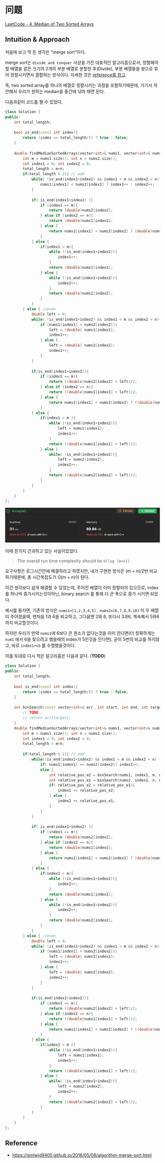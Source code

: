 # 问题
[LeetCode - 4. Median of Two Sorted Arrays](https://leetcode.com/problems/median-of-two-sorted-arrays/description/)


## Intuition & Approach

처음에 보고 딱 든 생각은 “merge sort”이다.  

merge sort는 `divide and conquer` 사상을 가진 대표적인 알고리즘으로서, 정렬해야 할 배열을 같은 크기의 2개의 부분 배열로 분할한 후(Divide), 부분 배열들을 쌍으로 묶어 정렬시키면서 결합하는 방식이다. 자세한 것은 [reference를 참고](https://www.notion.so/4-Median-of-Two-Sorted-Arrays-99fcd920efd54456ab073c228300d0d3?pvs=21).

즉, two sorted array를 하나의 배열로 정렬시키는 과정을 포함하기때문에, 거기서 착안해서 우리가 원하는 median을 중간에 낚아 채면 된다. 

다음과같이 코드를 짤 수 있었다.

```cpp
class Solution {
public:
    int total_length;

    bool is_end(const int index){
        return (index == total_length/2) ? true : false;
    }

    double findMedianSortedArrays(vector<int>& nums1, vector<int>& nums2) {
        int m = nums1.size(); int n = nums2.size();
        int index1 = 0; int index2 = 0;
        total_length = m+n;
        if(total_length % 2){ // odd 
            while( !is_end(index1+index2) && index1 < m && index2 < n){
                nums1[index1] < nums2[index2] ? index1++ : index2++;
            }

            if( is_end(index1+index2) ){
                if (index1 == m){
                    return (double)nums2[index2];
                } else if (index2 == n){
                    return (double)nums1[index1];
                } else {
                    return nums1[index1] < nums2[index2] ? (double)nums1[index1] : (double)nums2[index2];
                }
            } else {
                if(index1 < m){
                    while (!is_end(index1+index2)){
                        index1++;
                    }
                    return (double)nums1[index1];
                } else {
                    while (!is_end(index1+index2)){
                        index2++;
                    }
                    return (double)nums2[index2];
                }
            }
        } else { //even
            double left = 0;
            while( !is_end(index1+index2) && index1 < m && index2 < n){
                if (nums1[index1] < nums2[index2]){
                    left = (double) nums1[index1];
                    index1++;
                } else {
                    left = (double) nums2[index2];
                    index2++;
                }
            }

            if(is_end(index1+index2)){
                if (index1 == m){
                    return ((double)nums2[index2] + left)/2;
                } else if (index2 == n){
                    return ((double)nums1[index1] + left)/2;
                } else {
                    return nums1[index1] < nums2[index2] ? ((double)nums1[index1] + left)/2 : ((double)nums2[index2] + left)/2;
                }
            } else {
                if(index1 < m ){
                    while (!is_end(index1+index2)){
                        left = nums1[index1];
                        index1++;
                    }
                    return ((double)nums1[index1] + left)/2;
                } else {
                    while( !is_end(index1+index2)){
                        left = nums2[index2];
                        index2++;
                    }
                    return ((double)nums2[index2] + left)/2;
                }
            }
        } 
    }
};
```

![result1](./images/2023-10-13-21-21-12.png)

이때 한가지 간과하고 있는 사실이있었다.

> The overall run time complexity should be `O(log (m+n))`.
> 

요구사항은 로그시간안에 해결하라고 하였지만, 내가 구현한 방식은 $(m+n)/2$번 비교하기때문에, 총 시간복잡도가 $O(m+n)$이 된다. 

이건 생각보다 쉽게 해결할 수 있었는데, 주어진 배열이 이미 정렬되어 있으므로, index를 하나씩 증가시키는것이아닌, binary search 를 통해 더 큰 폭으로 증가 시키면 되었다.

예시를 들자면, 기존의 방식은 `nums1=[1,2,3,4,5]` , `nums2=[6,7,8,9,10]` 이 두 배열이 주어졌을때,
맨처음 1과 6을 비교하고, 그다음엔 2와 6, 또다시 3과6, 계속해서 5와6까지 비교할것이다.

하지만 우리가 만약 `nums1`에 6보다 큰 원소가 없다는것을 이미 안다면(더 정확하게는 `num1` 에서 6을 찾으려고 했을때의 index가 5인것을 안다면), 굳이 5번의 비교를 하지않고, 바로 `index1+=5` 를 수행했을것이다.

이를 토대로 다시 적은 알고리즘은 다음과 같다. (**TODO**)

```cpp
class Solution {
public:
    int total_length;

    bool is_end(const int index){
        return (index == total_length/2) ? true : false;
    }

    int binSearch(const vector<int>& arr, int start, int end, int target){
        // TODO : 
        // return arr[target];
    }
    double findMedianSortedArrays(vector<int>& nums1, vector<int>& nums2) {
        int m = nums1.size(); int n = nums2.size();
        int index1 = 0; int index2 = 0;
        total_length = m+n;

        if(total_length % 2){ // odd 
            while(!is_end(index1+index2) && index1 < m && index2 < n) {
                if( nums1[index1] == nums2[index2]) index1++;
                else {
                    int relative_pos_e2 = binSearch(nums1, index1, m, num2[index2]);
                    int relative_pos_e1 = binSearch(nums2, index2, n, num1[index1]);
                    if( relative_pos_e2 > relative_pos_e1){
                        index1 += relative_pos_e2;
                    } else {
                        index2 += relative_pos_e1;
                    }
                }
            }

            if( is_end(index1+index2) ){
                if (index1 == m){
                    return (double)nums2[index2];
                } else if (index2 == n){
                    return (double)nums1[index1];
                } else {
                    return nums1[index1] < nums2[index2] ? (double)nums1[index1] : (double)nums2[index2];
                }
            } else {
                if(index1 < m){
                    while (!is_end(index1+index2)){
                        index1++;
                    }
                    return (double)nums1[index1];
                } else {
                    while (!is_end(index1+index2)){
                        index2++;
                    }
                    return (double)nums2[index2];
                }
            }
        } else { //even
            double left = 0;
            while( !is_end(index1+index2) && index1 < m && index2 < n){
                if (nums1[index1] < nums2[index2]){
                    left = (double) nums1[index1];
                    index1++;
                } else {
                    left = (double) nums2[index2];
                    index2++;
                }
            }

            if(is_end(index1+index2)){
                if (index1 == m){
                    return ((double)nums2[index2] + left)/2;
                } else if (index2 == n){
                    return ((double)nums1[index1] + left)/2;
                } else {
                    return nums1[index1] < nums2[index2] ? ((double)nums1[index1] + left)/2 : ((double)nums2[index2] + left)/2;
                }
            } else {
                if(index1 < m ){
                    while (!is_end(index1+index2)){
                        left = nums1[index1];
                        index1++;
                    }
                    return ((double)nums1[index1] + left)/2;
                } else {
                    while( !is_end(index1+index2)){
                        left = nums2[index2];
                        index2++;
                    }
                    return ((double)nums2[index2] + left)/2;
                }
            }
        } 
    }
};
```

## Reference

- https://gmlwjd9405.github.io/2018/05/08/algorithm-merge-sort.html